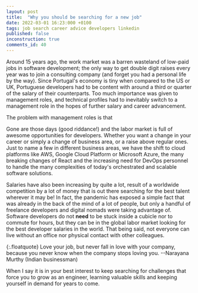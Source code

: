 ```yaml
---
layout: post
title:  "Why you should be searching for a new job"
date: 2022-03-01 16:23:000 +0100
tags: job search career advice developers linkedin
published: false
inconstruction: true
comments_id: 40
---
```


Around 15 years ago, the work market was a barren wasteland of low-paid jobs in software development; the only way to get double digit raises every year was to join a consulting company (and forget you had a personal life by the way). Since Portugal's economy is tiny when compared to the US or UK, Portuguese developers had to be content with around a third or quarter of the salary of their counterparts. Too much importance was given to management roles, and technical profiles had to inevitably switch to a management role in the hopes of further salary and career advancement.

The problem with management roles is that

Gone are those days (good riddance!) and the labor market is full of awesome opportunities for developers. Whether you want a change in your career or simply a change of business area, or a raise above regular ones. Just to name a few in different business areas, we have the shift to cloud platforms like AWS, Google Cloud Platform or Microsoft Azure, the many breaking changes of React and the increasing need for DevOps personnel to handle the many complexities of today's orchestrated and scalable software solutions.

Salaries have also been increasing by quite a lot, result of a worldwide competition by a lot of money that is out there searching for the best talent wherever it may be! In fact, the pandemic has exposed a simple fact that was already in the back of the mind of a lot of people, but only a handful of freelance developers and digital nomads were taking advantage of. Software developers do not __need__ to be stuck inside a cubicle nor to commute for hours, but they can be in the global labor market looking for the best developer salaries in the world. That being said, not everyone can live without an office nor physical contact with other colleagues. 

{:.floatquote}
Love your job, but never fall in love with your company, because you never know when the company stops loving you.
--Narayana Murthy (Indian businessman)

When I say it is in your best interest to keep searching for challenges that force you to grow as an engineer, learning valuable skills and keeping yourself in demand for years to come. 







